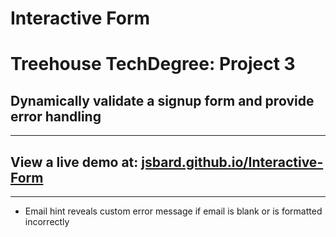 # Interactive Form
# Treehouse TechDegree: Project 3
## Dynamically validate a signup form and provide error handling
---
## View a live demo at: [jsbard.github.io/Interactive-Form](https://jsbard.github.io/Interactive-Form)
---
* Email hint reveals custom error message if email is blank or is formatted incorrectly
